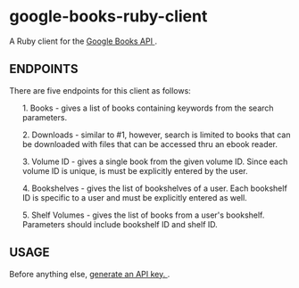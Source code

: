 # google-books-ruby-client

A Ruby client for the <a href='https://developers.google.com/books/docs/overview'> Google Books API <a>.
  
<h2>ENDPOINTS</h2>
There are five endpoints for this client as follows:
  <ul>1. Books - gives a list of books containing keywords from the search parameters.</ul>
  <ul>2. Downloads - similar to #1, however, search is limited to books that can be downloaded with files that can be accessed thru an ebook reader.</ul>
  <ul>3. Volume ID - gives a single book from the given volume ID. Since each volume ID is unique, is must be explicitly entered by the user.</ul>
  <ul>4. Bookshelves - gives the list of bookshelves of a user. Each bookshelf ID is specific to a user and must be explicitly entered as well.</ul>
  <ul>5. Shelf Volumes - gives the list of books from a user's bookshelf. Parameters should include bookshelf ID and shelf ID.</ul>
  
<h2>USAGE</h2>
Before anything else, <a href='https://cloud.google.com/docs/authentication/api-keys?visit_id=637652443905382742-2139937274&rd=1'> generate an API key. <a>.
  
  


